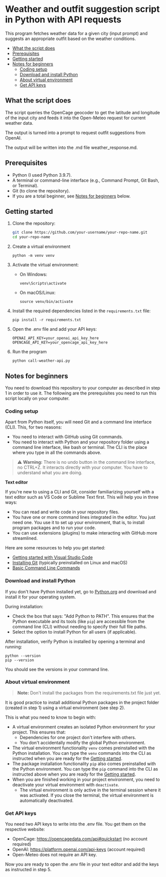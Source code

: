 # Weather and outfit suggestion script in Python with API requests


This program fetches weather data for a given city (input prompt) and suggests an appropriate outfit based on the weather conditions.

- [What the script does](#what-the-script-does)
- [Prerequisites](#prerequisites)
- [Getting started](#getting-started)
- [Notes for beginners](#notes-for-beginners)
  - [Coding setup](#coding-setup)
  - [Download and install Python](#download-and-install-python)
  - [About virtual environment](#about-virtual-environment)
  - [Get API keys](#get-api-keys)

## What the script does

The script queries the OpenCage geocoder to get the latitude and longitude of the input city and feeds it into the Open-Meteo request for current weather data.

The output is turned into a prompt to request outfit suggestions from OpenAI.

The output will be written into the .md file weather_response.md.

## Prerequisites
- Python (I used Python 3.9.7).
- A terminal or command-line interface (e.g., Command Prompt, Git Bash, or Terminal).
- Git (to clone the repository).
- If you are a total beginner, see [Notes for beginners](##notes-for-beginners) below.

## Getting started

1. Clone the repository:
   ```bash
   git clone https://github.com/your-username/your-repo-name.git
   cd your-repo-name
2. Create a virtual environment
   
   ```python -m venv venv```

3. Activate the virtual environment:

    - On Windows:
  
        ```venv\Scripts\activate```

    - On macOS/Linux: 
  
        ```source venv/bin/activate```

4. Install the required dependencies listed in the ``requirements.txt`` file:
    ```
    pip install -r requirements.txt
    ```

5. Open the .env file and add your API keys:

    ```
    OPENAI_API_KEY=your_openai_api_key_here
    OPENCAGE_API_KEY=your_opencage_api_key_here
    ```
6. Run the program
   
    ```
    python call-weather-api.py
    ```

## Notes for beginners

You need to download this repository to your computer as described in step 1 in order to use it. The following are the prerequisites you need to run this script locally on your computer.

### Coding setup
Apart from Python itself, you will need Git and a command line interface (CLI). This, for two reasons: 
- You need to interact with GitHub using Git commands.
- You need to interact with Python and your repository folder using a command line interface, like bash or terminal. The CLI is the place where you type in all the commands above.
  

> ⚠️ **Warning:** There is no undo button in the command line interface, no CTRL+Z. It interacts directly with your computer. You have to understand what you are doing.

**Text editor**

If you're new to using a CLI and Git, consider familiarizing yourself with a text editor such as VS Code or Sublime Text first. 
This will help you in three ways:
- You can read and write code in your repository files.
- You have one or more command lines integrated in the editor. You just need one. You use it to set up your environment, that is, to install program packages and to run your code.
- You can use extensions (plugins) to make interacting with GitHub more streamlined.
   
Here are some resources to help you get started:
- [Getting started with Visual Studio Code](https://code.visualstudio.com/docs/introvideos/basics)
- [Installing Git](https://git-scm.com/book/en/v2/Getting-Started-Installing-Git) (typically preinstalled on Linux and macOS)
- [Basic Command Line Commands](https://www.codecademy.com/articles/command-line-commands)

### Download and install Python

If you don't have Python installed yet, go to [Python.org](https://www.python.org/) and download and install it for your operating system. 

During installation:
- Check the box that says: "Add Python to PATH". This ensures that the Python executable and its tools (like ``pip``) are accessible from the command line (CLI) without needing to specify their full file paths.
- Select the option to install Python for all users (if applicable).
  
After installation, verify Python is installed by opening a terminal and running:
```
python --version
pip --version
```
You should see the versions in your command line.

### About virtual environment

> **Note:** Don't install the packages from the requirements.txt file just yet.

It is good practice to install additional Python packages in the project folder (created in step 1) using a virtual environment (see step 2). 

This is what you need to know to begin with:

- A virtual environment creates an isolated Python environment for your project. This ensures that:
  - Dependencies for one project don't interfere with others.
  - You don't accidentally modify the global Python environment.
- The virtual environment functionality ``venv`` comes preinstalled with the Python installation. You can type the ``venv`` commands into the CLI as instructed when you are ready for the [Getting started](#getting-started).
- The package installation functionality ```pip``` also comes preinstalled with the Python environment. You can type the ``pip`` command into the CLI as instructed above when you are ready for the [Getting started](#getting-started).
- When you are finished working in your project environment, you need to deactivate your virtual environment with ``deactivate``.
  - The virtual environment is only active in the terminal session where it was activated. If you close the terminal, the virtual environment is automatically deactivated.

### Get API keys

You need two API keys to write into the .env file. You get them on the respective website:

- OpenCage: https://opencagedata.com/api#quickstart (no account required)
- OpenAI: https://platform.openai.com/api-keys (account required)
- Open-Meteo does not require an API key.

Now you are ready to open the .env file in your text editor and add the keys as instructed in step 5. 